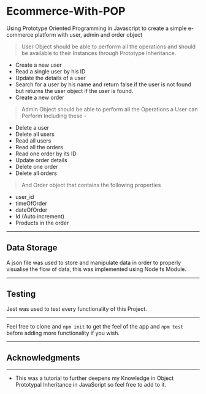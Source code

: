 # Ecommerce-With-POP

Using Prototype Oriented Programming in Javascript to create a simple e-commerce platform with user, admin and order object

> User Object should be able to perforrm all the operations and should be available to their Instances through Prototype Inheritance.

- Create a new user
- Read a single user by his ID
- Update the details of a user
- Search for a user by his name and return false if the user is not found but returns the user object if the user is found.
- Create a new order

> Admin Object should be able to perform all the Operations a User can Perform Including these -

- Delete a user
- Delete all users
- Read all users
- Read all the orders
- Read one order by its ID
- Update order details
- Delete one order
- Delete all orders

> And Order object that contains the following properties
- user_id
- timeOfOrder
- dateOfOrder
- Id (Auto increment)
- Products in the order

** **

## Data Storage
A json file was used to store and manipulate data in order to properly visualise the flow of data, this was implemented using Node fs Module.

** **

## Testing
Jest was used to test every functionality of this Project.   
** **
Feel free to clone and `npm init` to get the feel of the app and `npm test` before adding more functionality if you wish.
** **
## Acknowledgments
** **
* This was a tutorial to further deepens my Knowledge in Object Prototypal Inheritance in JavaScript so feel free to add to it.  
